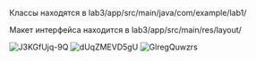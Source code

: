 Классы находятся в lab3/app/src/main/java/com/example/lab1/

Макет интерфейса находится в lab3/app/src/main/res/layout/

![J3KGfUjq-9Q](https://user-images.githubusercontent.com/75545890/135137731-a567ae7c-c081-4064-871c-7e0c393c20ec.jpg)
![dUqZMEVD5gU](https://user-images.githubusercontent.com/75545890/135137734-d5f5b83c-35db-47ae-9c37-d6c79702ed05.jpg)
![GlregQuwzrs](https://user-images.githubusercontent.com/75545890/135137737-b60e04e8-29a1-4ca6-9d8e-b697f4e0fe3d.jpg)
